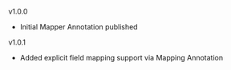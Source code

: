 v1.0.0

- Initial Mapper Annotation published

v1.0.1

- Added explicit field mapping support via Mapping Annotation
